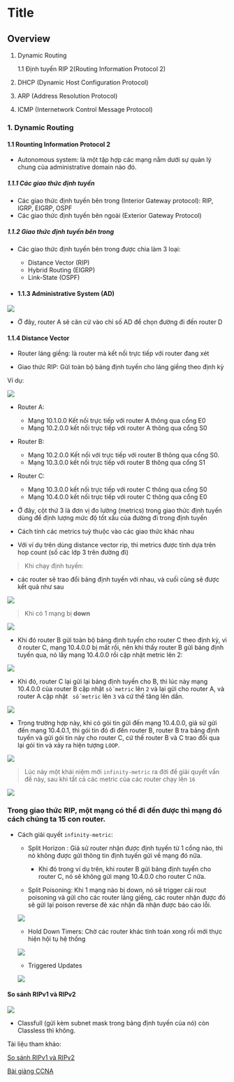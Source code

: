 # Title

## Overview

1. Dynamic Routing

   1.1 Định tuyến RIP 2(Routing Information Protocol 2)

2. DHCP (Dynamic Host Configuration Protocol)

3. ARP (Address Resolution Protocol)

4. ICMP (Internetwork Control Message Protocol)

### 1. Dynamic Routing

#### 1.1 Rounting Information Protocol 2

- Autonomous system: là một tập hợp các mạng nằm dưới sự quản lý chung của administrative domain nào đó.

##### 1.1.1 Các giao thức định tuyến

- Các giao thức định tuyến bên trong (Interior Gateway protocol): RIP, IGRP, EIGRP, OSPF
- Các giao thức định tuyến bên ngoài (Exterior Gateway Protocol)

##### 1.1.2 Giao thức định tuyến bên trong

- Các giao thức định tuyến bên trong được chia làm 3 loại:

  - Distance Vector (RIP)
  - Hybrid Routing (EIGRP)
  - Link-State (OSPF)

- #### 1.1.3 Administrative System (AD)

![](images/03_network-example1.png)

- Ở đây, router A sẽ căn cứ vào chỉ số AD để chọn đường đi đến router D

#### 1.1.4 Distance Vector

- Router láng giềng: là router mà kết nối trực tiếp với router đang xét

- Giao thức RIP: Gửi toàn bộ bảng định tuyến cho láng giềng theo định kỳ

Ví dụ:

![](images/03_network-example2.png)

- Router A:

  - Mạng 10.1.0.0 Kết nối trực tiếp với router A thông qua cổng E0
  - Mạng 10.2.0.0 kết nối trực tiếp với router A thông qua cổng S0

- Router B:

  - Mạng 10.2.0.0 Kết nối với trực tiếp với router B thông qua cổng S0.
  - Mạng 10.3.0.0 kết nối trực tiếp với router B thông qua cổng S1

- Router C:

  - Mạng 10.3.0.0 kết nối trực tiếp với router C thông qua cổng S0
  - Mạng 10.4.0.0 kết nối trực tiếp với router C thông qua cổng E0

- Ở đây, cột thứ 3 là đơn vị đo lường (metrics) trong giao thức định tuyến dùng để định lượng mức độ tốt xấu của đường đi trong định tuyến
- Cách tính các metrics tuỳ thuộc vào các giao thức khác nhau

- Với ví dụ trên dùng distance vector rip, thì metrics được tính dựa trên hop count (số các lớp 3 trên đường đi)

> Khi chạy định tuyến:

- các router sẽ trao đổi bảng định tuyến với nhau, và cuối cũng sẽ được kết quả như sau

![](images/04_network-example3.png)

> Khi có 1 mạng bị **down**

![](images/05_network-example4.png)

- Khi đó router B gửi toàn bộ bảng định tuyến cho router C theo định kỳ, vì ở router C, mạng 10.4.0.0 bị mất rồi, nên khi thấy router B gửi bảng định tuyến qua, nó lấy mạng 10.4.0.0 rồi cập nhật metric lên 2:

![](images/06_network-example5.png)

- Khi đó, router C lại gửi lại bảng định tuyến cho B, thì lúc này mạng 10.4.0.0 của router B cập nhật `số metric` lên `2` và lại gửi cho router A, và router A cập nhật ` số metric` lên `3` và cứ thế tăng lên dần.

![](images/03_network-example6.png)

- Trong trường hợp này, khi có gói tin gửi đến mạng 10.4.0.0, giả sử gửi đến mạng 10.4.0.1, thì gói tin đó đi đến router B, router B tra bảng định tuyến và gửi gói tin này cho router C, cứ thế router B và C trao đổi qua lại gói tin và xảy ra hiện tượng `LOOP`.

![](images/03_network-example8.png)

> Lúc này một khái niệm mới `infinity-metric` ra đời để giải quyết vấn đề này, sau khi tất cả các metric của các router chạy lên `16`

![](images/03_network-example7.png)

### Trong giao thức RIP, một mạng có thể đi đến được thì mạng đó cách chúng ta 15 con router.

- Cách giải quyết `infinity-metric`:

  - Split Horizon : Giả sử router nhận được định tuyến từ 1 cổng nào, thì nó không được gửi thông tin định tuyến gửi về mạng đó nữa.

    - Khi đó trong ví dụ trên, khi router B gửi bảng định tuyến cho router C, nó sẽ không gửi mạng 10.4.0.0 cho router C nữa.

  - Split Poisoning: Khi 1 mạng nào bị down, nó sẽ trigger cái rout poisoning và gửi cho các router láng giềng, các router nhận được đó sẽ gửi lại poison reverse đẻ xác nhận đã nhận được báo cáo lỗi.

  ![](images/03_network-example9.png)

  - Hold Down Timers: Chờ các router khác tính toán xong rồi mới thực hiện hội tụ hệ thống

  ![](images/04_network-example10.png)

  - Triggered Updates

  ![](images/03_network-example10.png)

<!--

  10
  00001010 1|0000000 00000000 00000000/9

  10.0.0.0/8

00001010 | 0 || 0000000 00000000 00000000

11111111.|10000000 00000000 00000000 /8

10.128.0.0/8

255.128.0.0

255.0.0.0
11111111 00000000 00000000 00000001

172.16.66.3

128 64 32 16 8 4 2 1

00000000

10101100. 10000.  1000010.  00000011

256.10.3.16 (x) -->

#### So sánh RIPv1 và RIPv2

![](images/03_network-example11.png)

- Classfull (gửi kèm subnet mask trong bảng định tuyến của nó) còn Classless thì không.

Tài liệu tham khảo:

[So sánh RIPv1 và RIPv2](https://ipwithease.com/rip-v1-vs-rip-v2/)

[Bài giảng CCNA](https://www.youtube.com/watch?v=Y9GZrBGRYyc&list=PLBOZzuSFDzSL_5CvfuNo7EhFQR1z6hhpo&index=45)
